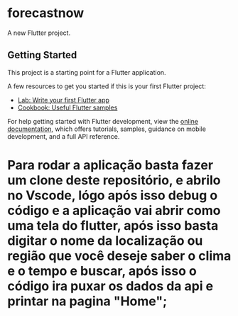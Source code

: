 # forecastnow

A new Flutter project.

## Getting Started

This project is a starting point for a Flutter application.

A few resources to get you started if this is your first Flutter project:

- [Lab: Write your first Flutter app](https://docs.flutter.dev/get-started/codelab)
- [Cookbook: Useful Flutter samples](https://docs.flutter.dev/cookbook)

For help getting started with Flutter development, view the
[online documentation](https://docs.flutter.dev/), which offers tutorials,
samples, guidance on mobile development, and a full API reference.

# Para rodar a aplicação basta fazer um clone deste repositório, e abrilo no Vscode, lógo após isso debug o código e a aplicação vai abrir como uma tela do flutter, após isso basta digitar o nome da localização ou região que você deseje saber o clima e o tempo e buscar, após isso o código ira puxar os dados da api e printar na pagina "Home";